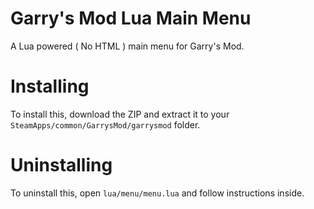 Garry's Mod Lua Main Menu
=============

A Lua powered ( No HTML ) main menu for Garry's Mod.

Installing
=============

To install this, download the ZIP and extract it to your ```SteamApps/common/GarrysMod/garrysmod``` folder.

Uninstalling
=============

To uninstall this, open ```lua/menu/menu.lua``` and follow instructions inside.
